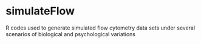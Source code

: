 # simulateFlow
R codes used to generate simulated flow cytometry data sets under several scenarios of biological and psychological variations
